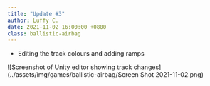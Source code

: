 ```yaml
---
title: "Update #3"
author: Luffy C.
date: 2021-11-02 16:00:00 +0800
class: ballistic-airbag
---
```


- Editing the track colours and adding ramps

![Screenshot of Unity editor showing track changes](../assets/img/games/ballistic-airbag/Screen Shot 2021-11-02.png)
